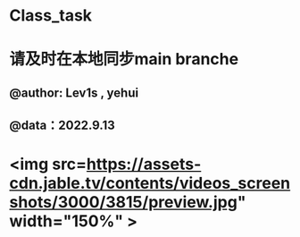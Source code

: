 # Class_task
# **请及时在本地同步main branche**
## @author: **Lev1s** , **yehui**
## @data：2022.9.13
# <div align='center'>
# <img src=https://assets-cdn.jable.tv/contents/videos_screenshots/3000/3815/preview.jpg" width="150%" >
# </div>
